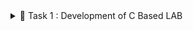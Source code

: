 
<details>
  <summary>📜 Task 1 : Development of C Based LAB </summary>
 ![imagealt] https://github.com/mvaishnav-Sahyadri-ECE/samsung-riscv/blob/d8ee2c414306e2a1238d6900bb6ba4d8207baf7e/Task%201/C%20Code%20compiled%20on%20gcc%20Compiler.png
